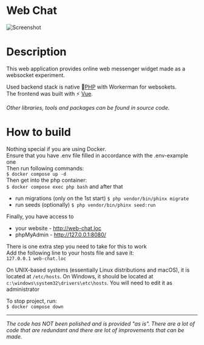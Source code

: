 ﻿# Web Chat

![Screenshot](https://i.ibb.co/tDBh8gT/image-2023-09-24-17-26-15.png)

# Description
This web application provides online web messenger widget made as a websocket experiment.

Used backend stack is native 🐘[PHP](https://www.php.net/) with Workerman for websokets.\
The frontend was built with ⚡️ [Vue](https://vuejs.org/).

_Other libraries, tools and packages can be found in source code._

# How to build
Nothing special if you are using Docker.\
Ensure that you have .env file filled in accordance with the .env-example one\
Then run following commands:\
```$ docker compose up -d```\
Then get into the php container:\
```$ docker compose exec php bash``` and after that
- run migrations (only on the 1st start)  ```$ php vendor/bin/phinx migrate```
- run seeds (optionally) ```$ php vendor/bin/phinx seed:run```

Finally, you have access to
- your website - http://web-chat.loc
- phpMyAdmin - http://127.0.0.1:8080/

There is one extra step you need to take for this to work\
Add the following line to your hosts file and save it:\
```127.0.0.1 web-chat.loc```

On UNIX-based systems (essentially Linux distributions and macOS), it is located at ```/etc/hosts```. On Windows, it should be located at ```c:\windows\system32\drivers\etc\hosts```. You will need to edit it as administrator

To stop project, run:\
```$ docker compose down```
___
_The code has NOT been polished and is provided "as is". There are a lot of code that are redundant and there are lot of improvements that can be made._
